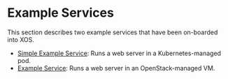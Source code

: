 # Example Services

This section describes two example services that have been on-boarded into XOS.

* [Simple Example Service](simpleexampleservice/simple-example-service.md):
  Runs a web server in a Kubernetes-managed pod.
* [Example Service](exampleservice/example-service.md): Runs a web server in an
  OpenStack-managed VM.

